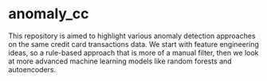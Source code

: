 # anomaly_cc

This repository is aimed to highlight various anomaly detection approaches on the same credit card transactions data. We start with feature engineering ideas, so a rule-based approach that is more of a manual filter, then we look at more advanced machine learning models like random forests and autoencoders.
